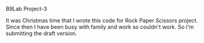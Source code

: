 B9Lab Project-3

It was Christmas time that I wrote this code for Rock Paper Scissors project. Since then I have been busy with family and work so couldn't work. So I'm submitting the draft version.
